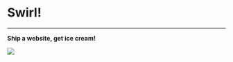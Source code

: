 # Swirl!
---
**Ship a website, get ice cream!**


![](https://hackatime-badge.hackclub.com/U0824G9PTFE/Swirl?label=Swirl)
